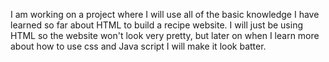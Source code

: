 I am working on a project where I will use all of the basic knowledge I have learned so far about HTML to build a recipe website. I will just be using HTML so the website won't look very pretty, but later on when I learn more about how to use css and Java script I will make it look batter.